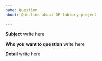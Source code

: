 ```yaml
---
name: Question
about: Question about DE-labtory project

---
```


**Subject**
write here

**Who you want to question**
write here

**Detail**
write here

